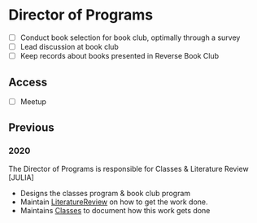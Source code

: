 # Director of Programs

- [ ] Conduct book selection for book club, optimally through a survey
- [ ] Lead discussion at book club
- [ ] Keep records about books presented in Reverse Book Club

## Access
- [ ] Meetup


## Previous

### 2020
The Director of Programs is responsible for Classes & Literature Review [JULIA]
* Designs the classes program & book club program
* Maintain [LiteratureReview](../ProgramsHandbook/LiteratureReview.md) on how to get the work done.
* Maintains [Classes](../ProgramsHandbook/Classes.md) to document how this work gets done